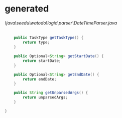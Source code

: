 # generated
###### \java\seedu\watodo\logic\parser\DateTimeParser.java
``` java
    public TaskType getTaskType() {
        return type;
    }

    public Optional<String> getStartDate() {
        return startDate;
    }

    public Optional<String> getEndDate() {
        return endDate;
    }

    public String getUnparsedArgs() {
        return unparsedArgs;
    }

}
```
